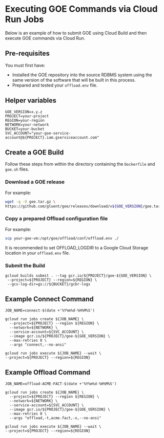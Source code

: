# Executing GOE Commands via Cloud Run Jobs

Below is an example of how to submit GOE using Cloud Build and then execute GOE commands via Cloud Run.

## Pre-requisites

You must first have:

- Installed the GOE repository into the source RDBMS system using the same version of the software that will be built in this process.
- Prepared and tested your `offload.env` file.

## Helper variables

```
GOE_VERSION=x.y.z
PROJECT=your-project
REGION=your-region
NETWORK=your-network
BUCKET=your-bucket
SVC_ACCOUNT="your-goe-service-account@${PROJECT}.iam.gserviceaccount.com"
```

## Create a GOE Build

Follow these steps from within the directory containing the `Dockerfile` and `goe.sh` files.

### Download a GOE release

For example:
```sh
wget -q -O goe.tar.gz \
https://github.com/gluent/goe/releases/download/v${GOE_VERSION}/goe.tar.gz
```

### Copy a prepared Offload configuration file

For example:
```sh
scp your-goe-vm:/opt/goe/offload/conf/offload.env ./
```

It is recommended to set OFFLOAD_LOGDIR to a Google Cloud Storage location in your `offload.env` file.

### Submit the Build

```
gcloud builds submit . --tag gcr.io/${PROJECT}/goe-${GOE_VERSION} \
 --project=${PROJECT} --region=${REGION} \
 --gcs-log-dir=gs://${BUCKET}/gcbr-logs
```

## Example Connect Command

```
JOB_NAME=connect-$(date +'%Y%m%d-%H%M%S')

gcloud run jobs create ${JOB_NAME} \
  --project=${PROJECT} --region ${REGION} \
  --network=${NETWORK} \
  --service-account=${SVC_ACCOUNT} \
  --image gcr.io/${PROJECT}/goe-${GOE_VERSION} \
  --max-retries 0 \
  --args "connect,--no-ansi"

gcloud run jobs execute ${JOB_NAME} --wait \
--project=${PROJECT} --region=${REGION}
```

## Example Offload Command

```
JOB_NAME=offload-ACME-FACT-$(date +'%Y%m%d-%H%M%S')

gcloud run jobs create ${JOB_NAME} \
  --project=${PROJECT} --region ${REGION} \
  --network=${NETWORK} \
  --service-account=${SVC_ACCOUNT} \
  --image gcr.io/${PROJECT}/goe-${GOE_VERSION} \
  --max-retries 0 \
  --args "offload,-t,acme.fact,-x,--no-ansi"

gcloud run jobs execute ${JOB_NAME} --wait \
--project=${PROJECT} --region=${REGION}
```

